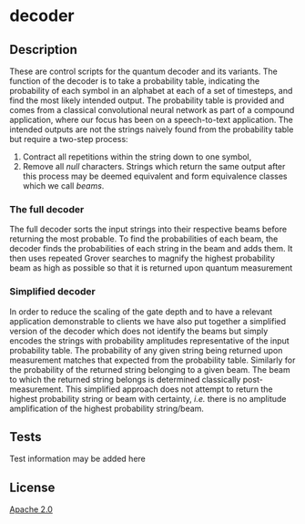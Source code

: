 # decoder


## Description
These are control scripts for the quantum decoder and its variants.
The function of the decoder is to take a probability table, indicating the probability of each symbol in an alphabet at each of a set of timesteps, and find the most likely intended output.
The probability table is provided and comes from a classical convolutional neural network as part of a compound application, where our focus has been on a speech-to-text application. The intended outputs are not the strings naively found from the probability table but require a two-step process:
1. Contract all repetitions within the string down to one symbol,
2. Remove all _null_ characters.
Strings which return the same output after this process may be deemed equivalent and form equivalence classes which we call _beams_.
### The full decoder
The full decoder sorts the input strings into their respective beams before returning the most probable.
To find the probabilities of each beam, the decoder finds the probabilities of each string in the beam and adds them. It then uses repeated Grover searches to magnify the highest probability beam as high as possible so that it is returned upon quantum measurement
### Simplified decoder
In order to reduce the scaling of the gate depth and to have a relevant application demonstrable to clients we have also put together a simplified version of the decoder which does not identify the beams but simply encodes the strings with probability amplitudes representative of the input probability table. The probability of any given string being returned upon measurement matches that expected from the probability table. Similarly for the probability of the returned string belonging to a given beam. The beam to which the returned string belongs is determined classically post-measurement. This simplified approach does not attempt to return the highest probability string or beam with certainty, _i.e._ there is no amplitude amplification of the highest probability string/beam.

## Tests
Test information may be added here

## License
[Apache 2.0](LICENSE)
